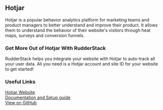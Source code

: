 ## Hotjar

Hotjar is a popular behavior analytics platform for marketing teams and product managers to better understand and improve their product. It allows them to understand the behavior of their website's visitors through heat maps, surveys and conversion funnels.

### Get More Out of Hotjar With RudderStack

RudderStack helps you integrate your website with Hotjar to auto-track all your user data. All you need is a Hotjar account and site ID for your website to get started!

### Useful Links

[Hotjar Website][]  
[Documentation and Setup guide][]  
[View on GitHub][]

[//]: # "These are reference links used in the body of this note and get stripped out when the markdown processor does its job. There is no need to format nicely because it shouldn't be seen. Thanks SO - http://stackoverflow.com/questions/4823468/store-comments-in-markdown-syntax"
[hotjar website]: https://www.hotjar.com/
[documentation and setup guide]: https://docs.rudderstack.com/destinations/hotjar
[view on github]: https://github.com/rudderlabs/rudder-sdk-js/tree/master/integrations/Hotjar
